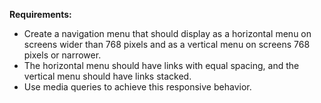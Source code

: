 **Requirements:**
- Create a navigation menu that should display as a horizontal menu on screens wider than 768 pixels and as a vertical menu on screens 768 pixels or narrower.
- The horizontal menu should have links with equal spacing, and the vertical menu should have links stacked.
- Use media queries to achieve this responsive behavior.